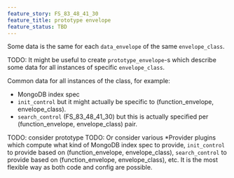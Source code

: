 ```yaml
---
feature_story: FS_83_48_41_30
feature_title: prototype envelope
feature_status: TBD
---
```


Some data is the same for each `data_envelope` of the same `envelope_class`.

TODO: It might be useful to create `prototype_envelope`-s which describe some data for
all instances of specific `envelope_class`.

Common data for all instances of the class, for example:
*   MongoDB index spec
*   `init_control` but it might actually be specific to (function_envelope, envelope_class).
*   `search_control` (FS_83_48_41_30) but this is actually specified per (function_envelope, envelope_class) pair.

TODO: consider prototype
TODO: Or consider various *Provider plugins which compute what kind of
      MongoDB index spec to provide,
      `init_control` to provide based on (function_envelope, envelope_class),
      `search_control` to provide based on (function_envelope, envelope_class),
      etc.
      It is the most flexible way as both code and config are possible.
